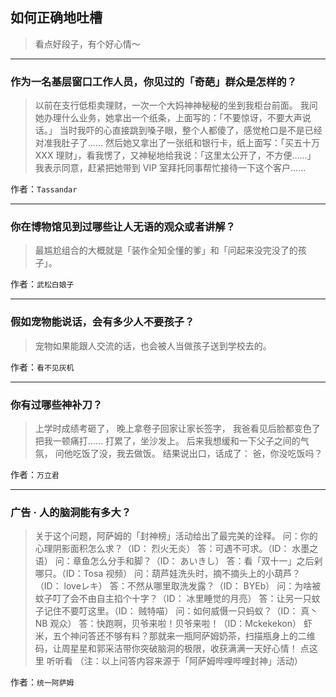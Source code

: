 ## 如何正确地吐槽

> 看点好段子，有个好心情～


 
---

### 作为一名基层窗口工作人员，你见过的「奇葩」群众是怎样的？

> 以前在支行低柜卖理财，一次一个大妈神神秘秘的坐到我柜台前面。
> 我问她办理什么业务，她拿出一个纸条，上面写的：「不要惊讶，不要大声说话。」
> 当时我吓的心直接跳到嗓子眼，整个人都傻了，感觉枪口是不是已经对准我肚子了……
> 然后她又拿出了一张纸和银行卡，纸上面写：「买五十万 XXX 理财」，看我愣了，又神秘地给我说：「这里太公开了，不方便……」
> 我表示同意，赶紧把她带到 VIP 室拜托同事帮忙接待一下这个客户……


作者：`Tassandar`

---

### 你在博物馆见到过哪些让人无语的观众或者讲解？

> 最尴尬组合的大概就是「装作全知全懂的爹」和「问起来没完没了的孩子」。


作者：`武松白娘子`

---

### 假如宠物能说话，会有多少人不要孩子？

> 宠物如果能跟人交流的话，也会被人当做孩子送到学校去的。


作者：`看不见灰机`

---

### 你有过哪些神补刀？

> 上学时成绩考砸了，
> 晚上拿卷子回家让家长签字，
> 我爸看见后脸都变色了
> 把我一顿痛打……
> 打累了，坐沙发上。
> 后来我想缓和一下父子之间的气氛，
> 问他吃饭了没，我去做饭。
> 结果说出口，话成了：
> 爸，你没吃饭吗？


作者：`万立君`

---

### 广告 · 人的脑洞能有多大？

> 关于这个问题，阿萨姆的「封神榜」活动给出了最完美的诠释。
> 问：你的心理阴影面积怎么求？（ID： 烈火无炎）
> 答：可遇不可求。（ID： 水墨之语）
> 问：章鱼怎么分手和脚？（ID： あいきし）
> 答：看「双十一」之后剁哪只。（ID：Tosa 视频）
> 问：葫芦娃洗头时，摘不摘头上的小葫芦？（ID： loveレキ）
> 答：不然从哪里取洗发露？（ID： BYEb）
> 问：为啥被蚊子叮了会不由自主掐个十字？（ID： 冰里睡觉的月亮）
> 答：让另一只蚊子记住不要叮这里。（ID： 贼特喵）
> 问：如何威慑一只蚂蚁？（ID： 真丶 NB 观众）
> 答：快跑啊，贝爷来啦！贝爷来啦！（ID：Mckekekon）
> 虾米，五个神问答还不够有料？那就来一瓶阿萨姆奶茶，扫描瓶身上的二维码，让周星星和郭采洁带你突破脑洞的极限，收获满满一天好心情！
> 点这里 听听看
> （注：以上问答内容来源于「阿萨姆哔哩哔哩封神」活动）


作者：`统一阿萨姆`